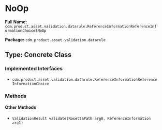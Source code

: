 # NoOp

**Full Name:** `cdm.product.asset.validation.datarule.ReferenceInformationReferenceInformationChoice$NoOp`

**Package:** `cdm.product.asset.validation.datarule`

## Type: Concrete Class

### Implemented Interfaces

- `cdm.product.asset.validation.datarule.ReferenceInformationReferenceInformationChoice`

### Methods

#### Other Methods

- `ValidationResult validate(RosettaPath arg0, ReferenceInformation arg1)`

